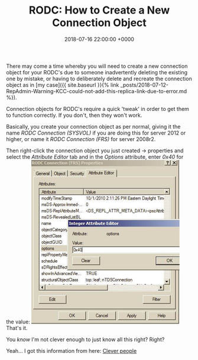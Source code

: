 ﻿---
layout: post
title:  "RODC: How to Create a New Connection Object"
date:   2018-07-16 22:00:00 +0000
categories: RODC
tags: [rodc,connection]
---
There may come a time whereby you will need to create a new connection object for your RODC's due to someone inadvertently deleting the existing one by mistake, or having to deliberately delete and recreate the connection object as in [my case]({{ site.baseurl }}{% link _posts/2018-07-12-RepAdmin-Warning-KCC-could-not-add-this-replica-link-due-to-error.md %}).

Connection objects for RODC's require a quick 'tweak' in order to get them to function correctly.  If you don't, then they won't work.

Basically, you create your connection object as per normal, giving it the name *RODC Connection (SYSVOL)* if you are doing this for server 2012 or higher, or name it *RODC Connection (FRS)* for server 2008r2.

Then right-click the connection object you just created -> properties and select the *Attribute Editor* tab and in the *Options* attribute, enter *0x40* for the value:
![1RODC](/assets/images/1RODC.JPG)
That's it.

You *know* I'm not clever enough to just know all this right?  Right?  

Yeah... I got this information from here: [Clever people](https://support.microsoft.com/en-gb/help/3212965/events-6804-and-2843-are-logged-and-rodcs-do-not-replicate-sysvol)